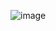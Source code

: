 ![image](https://github.com/Shweta2003/https---github.com-DSC-DYPCOE-GDSC_Web_Frontend/assets/65994349/f2f8e50e-af7c-4bee-acd0-1832918d4ea8)
